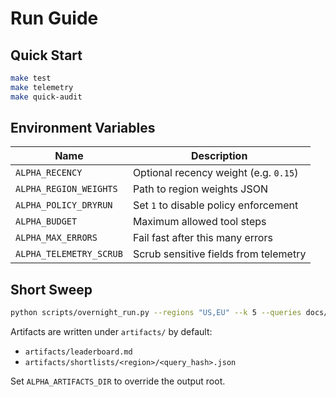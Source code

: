 # Run Guide

## Quick Start

```bash
make test
make telemetry
make quick-audit
```

## Environment Variables

| Name | Description |
|------|-------------|
| `ALPHA_RECENCY` | Optional recency weight (e.g. `0.15`) |
| `ALPHA_REGION_WEIGHTS` | Path to region weights JSON |
| `ALPHA_POLICY_DRYRUN` | Set `1` to disable policy enforcement |
| `ALPHA_BUDGET` | Maximum allowed tool steps |
| `ALPHA_MAX_ERRORS` | Fail fast after this many errors |
| `ALPHA_TELEMETRY_SCRUB` | Scrub sensitive fields from telemetry |

## Short Sweep

```bash
python scripts/overnight_run.py --regions "US,EU" --k 5 --queries docs/queries.txt
```

Artifacts are written under `artifacts/` by default:

- `artifacts/leaderboard.md`
- `artifacts/shortlists/<region>/<query_hash>.json`

Set `ALPHA_ARTIFACTS_DIR` to override the output root.
